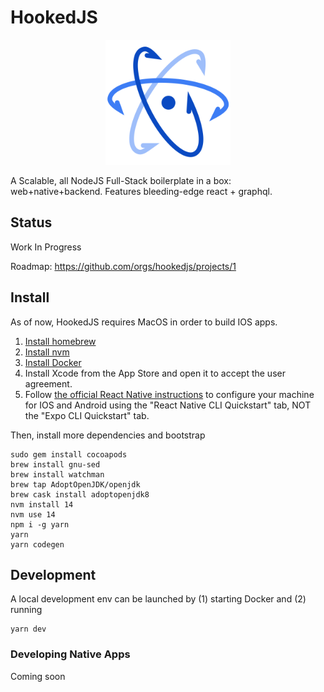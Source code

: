 # HookedJS

<p align="center"><img src="https://github.com/hookedjs/hookedjs/blob/main/docs/hooked.png?raw=true" alt="Hookedjs" width="200"/></p>

A Scalable, all NodeJS Full-Stack boilerplate in a box: web+native+backend. Features bleeding-edge react + graphql.

## Status

Work In Progress

Roadmap: https://github.com/orgs/hookedjs/projects/1

## Install

As of now, HookedJS requires MacOS in order to build IOS apps.

1. [Install homebrew](https://brew.sh/)
2. [Install nvm](https://github.com/nvm-sh/nvm#install--update-script)
3. [Install Docker](https://docs.docker.com/docker-for-mac/install/)
1. Install Xcode from the App Store and open it to accept the user agreement.
2. Follow [the official React Native instructions](https://facebook.github.io/react-native/docs/getting-started.html) to configure your machine for IOS and Android using the "React Native CLI Quickstart" tab, NOT the "Expo CLI Quickstart" tab.

Then, install more dependencies and bootstrap

```
sudo gem install cocoapods
brew install gnu-sed
brew install watchman
brew tap AdoptOpenJDK/openjdk
brew cask install adoptopenjdk8
nvm install 14
nvm use 14
npm i -g yarn
yarn
yarn codegen
```

## Development

A local development env can be launched by (1) starting Docker and (2) running 

```
yarn dev
```

### Developing Native Apps

Coming soon

